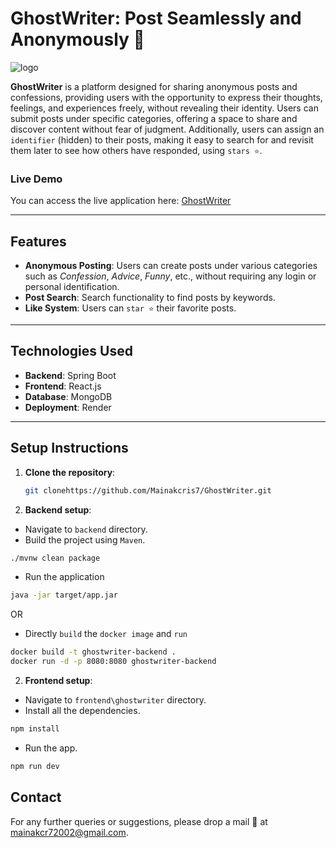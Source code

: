 # GhostWriter: Post Seamlessly and Anonymously 👻

![logo](https://ghostwriter-mainak.onrender.com/)

**GhostWriter** is a platform designed for sharing anonymous posts and confessions, providing users with the opportunity to express their thoughts, feelings, and experiences freely, without revealing their identity. Users can submit posts under specific categories, offering a space to share and discover content without fear of judgment. Additionally, users can assign an `identifier` (hidden) to their posts, making it easy to search for and revisit them later to see how others have responded, using `stars ⭐`.

### Live Demo
You can access the live application here: [GhostWriter](https://ghostwriter-mainak.onrender.com/)

---

## Features
- **Anonymous Posting**: Users can create posts under various categories such as *Confession*, *Advice*, *Funny*, etc., without requiring any login or personal identification.
- **Post Search**: Search functionality to find posts by keywords.
- **Like System**: Users can `star ⭐` their favorite posts.

---


## Technologies Used
- **Backend**: Spring Boot
- **Frontend**: React.js
- **Database**: MongoDB
- **Deployment**: Render

---

## Setup Instructions
1. **Clone the repository**:
   ```bash
   git clonehttps://github.com/Mainakcris7/GhostWriter.git
   ```
2. **Backend setup**:
 - Navigate to `backend` directory.
 - Build the project using `Maven`.
 ```bash
 ./mvnw clean package
```
- Run the application
```bash
java -jar target/app.jar
```
OR
- Directly `build` the `docker image` and `run`
```bash
docker build -t ghostwriter-backend .
docker run -d -p 8080:8080 ghostwriter-backend
```
2. **Frontend setup**:
 - Navigate to `frontend\ghostwriter` directory.
 - Install all the dependencies.
 ```bash
 npm install
```
- Run the app.
```bash
npm run dev
```


## Contact
For any further queries or suggestions, please drop a mail 📩 at mainakcr72002@gmail.com. 



